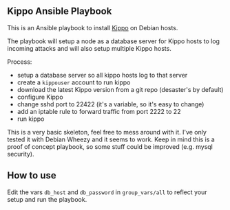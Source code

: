 Kippo Ansible Playbook
----------------------

This is an Ansible playbook to install [Kippo](
https://github.com/desaster/kippo) on Debian hosts.

The playbook will setup a node as a database server for Kippo hosts to log
incoming attacks and will also setup multiple Kippo hosts.

Process:
* setup a database server so all kippo hosts log to that server
* create a `kippouser` account to run kippo
* download the latest Kippo version from a git repo (desaster's by default)
* configure Kippo
* change sshd port to 22422 (it's a variable, so it's easy to change)
* add an iptable rule to forward traffic from port 2222 to 22
* run kippo

This is a very basic skeleton, feel free to mess around with it. I've only
tested it with Debian Wheezy and it seems to work. Keep in mind this is a proof
of concept playbook, so some stuff could be improved (e.g. mysql security).

How to use
----------

Edit the vars `db_host` and `db_password` in `group_vars/all` to reflect your
setup and run the playbook.
